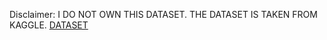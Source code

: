 Disclaimer:
I DO NOT OWN THIS DATASET. THE DATASET IS TAKEN FROM KAGGLE. [DATASET](https://www.kaggle.com/datasets/brsdincer/star-type-classification)
